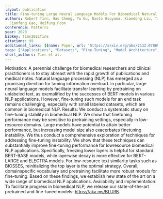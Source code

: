 ```yaml
---
layout: publication
title: Fine-tuning Large Neural Language Models For Biomedical Natural Language Processing
authors: Robert Tinn, Hao Cheng, Yu Gu, Naoto Usuyama, Xiaodong Liu, Tristan Naumann,
  Jianfeng Gao, Hoifung Poon
conference: Patterns
year: 2023
bibkey: tinn2021fine
citations: 99
additional_links: [{name: Paper, url: 'https://arxiv.org/abs/2112.07869'}]
tags: ["Applications", "Datasets", "Fine-Tuning", "Model Architecture", "Training Techniques"]
short_authors: Tinn et al.
---
```

Motivation: A perennial challenge for biomedical researchers and clinical
practitioners is to stay abreast with the rapid growth of publications and
medical notes. Natural language processing (NLP) has emerged as a promising
direction for taming information overload. In particular, large neural language
models facilitate transfer learning by pretraining on unlabeled text, as
exemplified by the successes of BERT models in various NLP applications.
However, fine-tuning such models for an end task remains challenging,
especially with small labeled datasets, which are common in biomedical NLP.
  Results: We conduct a systematic study on fine-tuning stability in biomedical
NLP. We show that finetuning performance may be sensitive to pretraining
settings, especially in low-resource domains. Large models have potential to
attain better performance, but increasing model size also exacerbates
finetuning instability. We thus conduct a comprehensive exploration of
techniques for addressing fine-tuning instability. We show that these
techniques can substantially improve fine-tuning performance for lowresource
biomedical NLP applications. Specifically, freezing lower layers is helpful for
standard BERT-BASE models, while layerwise decay is more effective for
BERT-LARGE and ELECTRA models. For low-resource text similarity tasks such as
BIOSSES, reinitializing the top layer is the optimal strategy. Overall,
domainspecific vocabulary and pretraining facilitate more robust models for
fine-tuning. Based on these findings, we establish new state of the art on a
wide range of biomedical NLP applications.
  Availability and implementation: To facilitate progress in biomedical NLP, we
release our state-of-the-art pretrained and fine-tuned models:
https://aka.ms/BLURB.